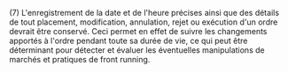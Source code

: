 (7) L'enregistrement de la date et de l'heure précises ainsi que des détails de tout placement, modification, annulation, rejet ou exécution d'un ordre devrait être conservé. Ceci permet en effet de suivre les changements apportés à l'ordre pendant toute sa durée de vie, ce qui peut être déterminant pour détecter et évaluer les éventuelles manipulations de marchés et pratiques de front running.